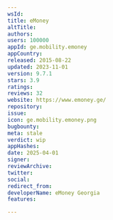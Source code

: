 ```yaml
---
wsId: 
title: eMoney
altTitle: 
authors: 
users: 100000
appId: ge.mobility.emoney
appCountry: 
released: 2015-08-22
updated: 2023-11-01
version: 9.7.1
stars: 3.9
ratings: 
reviews: 32
website: https://www.emoney.ge/
repository: 
issue: 
icon: ge.mobility.emoney.png
bugbounty: 
meta: stale
verdict: wip
appHashes: 
date: 2025-04-01
signer: 
reviewArchive: 
twitter: 
social: 
redirect_from: 
developerName: eMoney Georgia
features: 

---
```


